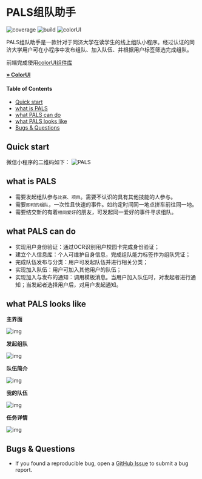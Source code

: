 # PALS组队助手

![coverage](https://img.shields.io/badge/coverage-100%25-brightgreen) ![build](https://img.shields.io/badge/build-passing-brightgreen) ![colorUI](https://img.shields.io/badge/colorUI-v2.0.2-blue)

PALS组队助手是一款针对于同济大学在读学生的线上组队小程序。经过认证的同济大学用户可在小程序中发布组队、加入队伍、并根据用户标签筛选完成组队。

前端完成使用[colorUI组件库](https://github.com/weilanwl/ColorUI)

<a href="https://github.com/weilanwl/ColorUI">**&raquo; ColorUI**</a>


#### Table of Contents

- [Quick start](#quick-start)
- [what is PALS](#what-is-PALS)
- [what PALS can do](#what-PALS-can-do)
- [what PALS looks like](#what-PALS-looks-like)
- [Bugs & Questions](#bugs--questions)


## Quick start

微信小程序的二维码如下：
![PALS](https://imgse.com/i/QW5mC9)


## what is PALS

- 需要发起组队参与`比赛、项目`。需要不认识的具有其他技能的人参与。
- 需要`即时的组队`，一次性且快速的事件。如约定时间同一地点拼车前往同一地。
- 需要结交新的有着`相同爱好`的朋友，可发起同一爱好的事件寻求组队。


## what PALS can do 

- 实现用户身份验证：通过OCR识别用户校园卡完成身份验证；
- 建立个人信息库：个人可维护自身信息，完成组队能力标签作为组队凭证；
- 完成队伍发布与分类：用户可发起队伍并进行相关分类；
- 实现加入队伍：用户可加入其他用户的队伍；
- 实现加入与发布的通知：调用模板消息。当用户加入队伍时，对发起者进行通知；当发起者选择用户后，对用户发起通知。

## what PALS looks like
**主界面**

![img](https://s2.ax1x.com/2019/12/15/QWIpIe.png)

**发起组队**

![img](https://s2.ax1x.com/2019/12/15/QWIPGd.png)

**队伍简介**

![img](https://s2.ax1x.com/2019/12/15/QWIiRA.png)

**我的队伍**

![img](https://s2.ax1x.com/2019/12/15/QWISaD.png)

**任务详情**

![img](https://s2.ax1x.com/2019/12/15/QW5zVO.png)


## Bugs & Questions

- If you found a reproducible bug, open a <a href="https://github.com/hwdsl2/setup-ipsec-vpn/issues?q=is%3Aissue" target="_blank">GitHub Issue</a> to submit a bug report.



